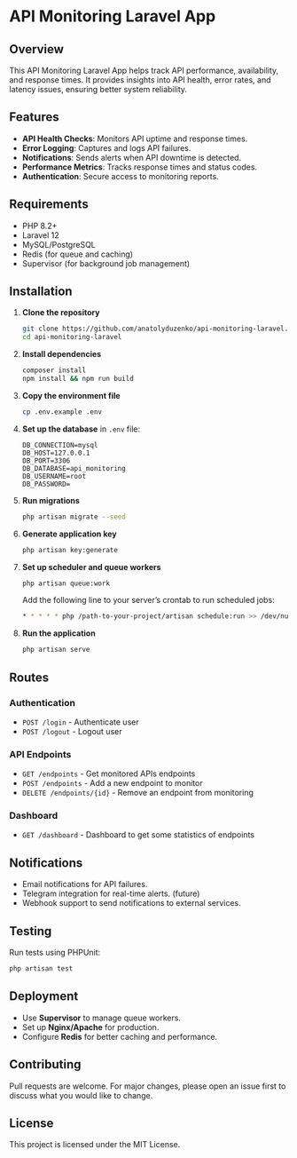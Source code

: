 # API Monitoring Laravel App

## Overview
This API Monitoring Laravel App helps track API performance, availability, and response times. It provides insights into API health, error rates, and latency issues, ensuring better system reliability.

## Features
- **API Health Checks**: Monitors API uptime and response times.
- **Error Logging**: Captures and logs API failures.
- **Notifications**: Sends alerts when API downtime is detected.
- **Performance Metrics**: Tracks response times and status codes.
- **Authentication**: Secure access to monitoring reports.

## Requirements
- PHP 8.2+
- Laravel 12
- MySQL/PostgreSQL
- Redis (for queue and caching)
- Supervisor (for background job management)

## Installation

1. **Clone the repository**
   ```bash
   git clone https://github.com/anatolyduzenko/api-monitoring-laravel.git
   cd api-monitoring-laravel
   ```

2. **Install dependencies**
   ```bash
   composer install
   npm install && npm run build
   ```

3. **Copy the environment file**
   ```bash
   cp .env.example .env
   ```

4. **Set up the database** in `.env` file:
   ```env
   DB_CONNECTION=mysql
   DB_HOST=127.0.0.1
   DB_PORT=3306
   DB_DATABASE=api_monitoring
   DB_USERNAME=root
   DB_PASSWORD=
   ```

5. **Run migrations**
   ```bash
   php artisan migrate --seed
   ```

6. **Generate application key**
   ```bash
   php artisan key:generate
   ```

7. **Set up scheduler and queue workers**
   ```bash
   php artisan queue:work
   ```
   Add the following line to your server’s crontab to run scheduled jobs:
   ```bash
   * * * * * php /path-to-your-project/artisan schedule:run >> /dev/null 2>&1
   ```

8. **Run the application**
   ```bash
   php artisan serve
   ```

## Routes

### Authentication
- `POST /login` - Authenticate user
- `POST /logout` - Logout user

### API Endpoints
- `GET /endpoints` - Get monitored APIs endpoints 
- `POST /endpoints` - Add a new endpoint to monitor
- `DELETE /endpoints/{id}` - Remove an endpoint from monitoring

### Dashboard
- `GET /dashboard` - Dashboard to get some statistics of endpoints

## Notifications
- Email notifications for API failures.
- Telegram integration for real-time alerts. (future)
- Webhook support to send notifications to external services.

## Testing
Run tests using PHPUnit:
```bash
php artisan test
```

## Deployment
- Use **Supervisor** to manage queue workers.
- Set up **Nginx/Apache** for production.
- Configure **Redis** for better caching and performance.

## Contributing
Pull requests are welcome. For major changes, please open an issue first to discuss what you would like to change.

## License
This project is licensed under the MIT License.
